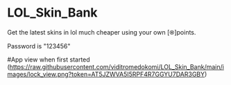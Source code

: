 # LOL_Skin_Bank
Get the latest skins in lol much cheaper using your own [֍]points.

Password is "123456"

#App view when first started
(https://raw.githubusercontent.com/viditromedokomi/LOL_Skin_Bank/main/images/lock_view.png?token=AT5JZWVA5I5RPF4R7GGYU7DAR3GBY)


#
